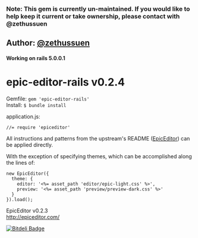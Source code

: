 ### Note: This gem is currently un-maintained. If you would like to help keep it current or take ownership, please contact with @zethussuen

## Author: [@zethussuen](https://github.com/zethussuen/epic-editor-rails)

#### Working on rails 5.0.0.1

epic-editor-rails v0.2.4
=================
Gemfile: ```gem 'epic-editor-rails'```  
Install: ```$ bundle install  ```

application.js:  
```
//= require 'epiceditor'  
```

All instructions and patterns from the upstream's README ([EpicEditor](https://github.com/OscarGodson/EpicEditor)) can be applied directly.

With the exception of specifying themes, which can be accomplished along the lines of:
```erb
new EpicEditor({
  theme: {
    editor: '<%= asset_path 'editor/epic-light.css' %>',
    preview: '<%= asset_path 'preview/preview-dark.css' %>'
  }
}).load();
```

EpicEditor v0.2.3  
http://epiceditor.com/  


[![Bitdeli Badge](https://d2weczhvl823v0.cloudfront.net/zethussuen/epic-editor-rails/trend.png)](https://bitdeli.com/free "Bitdeli Badge")

